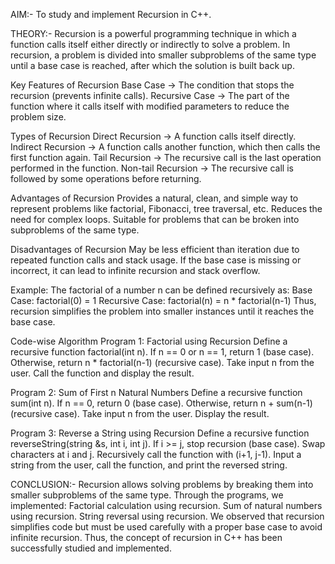 AIM:-
To study and implement Recursion in C++.

THEORY:-
Recursion is a powerful programming technique in which a function calls itself either directly or indirectly to solve a problem. In recursion, a problem is divided into smaller subproblems of the same type until a base case is reached, after which the solution is built back up.

Key Features of Recursion
Base Case → The condition that stops the recursion (prevents infinite calls).
Recursive Case → The part of the function where it calls itself with modified parameters to reduce the problem size.

Types of Recursion
Direct Recursion → A function calls itself directly.
Indirect Recursion → A function calls another function, which then calls the first function again.
Tail Recursion → The recursive call is the last operation performed in the function.
Non-tail Recursion → The recursive call is followed by some operations before returning.

Advantages of Recursion
Provides a natural, clean, and simple way to represent problems like factorial, Fibonacci, tree traversal, etc.
Reduces the need for complex loops.
Suitable for problems that can be broken into subproblems of the same type.

Disadvantages of Recursion
May be less efficient than iteration due to repeated function calls and stack usage.
If the base case is missing or incorrect, it can lead to infinite recursion and stack overflow.

Example:
The factorial of a number n can be defined recursively as:
Base Case: factorial(0) = 1
Recursive Case: factorial(n) = n * factorial(n-1)
Thus, recursion simplifies the problem into smaller instances until it reaches the base case.

Code-wise Algorithm
Program 1: Factorial using Recursion
Define a recursive function factorial(int n).
If n == 0 or n == 1, return 1 (base case).
Otherwise, return n * factorial(n-1) (recursive case).
Take input n from the user.
Call the function and display the result.

Program 2: Sum of First n Natural Numbers
Define a recursive function sum(int n).
If n == 0, return 0 (base case).
Otherwise, return n + sum(n-1) (recursive case).
Take input n from the user.
Display the result.

Program 3: Reverse a String using Recursion
Define a recursive function reverseString(string &s, int i, int j).
If i >= j, stop recursion (base case).
Swap characters at i and j.
Recursively call the function with (i+1, j-1).
Input a string from the user, call the function, and print the reversed string.

CONCLUSION:-
Recursion allows solving problems by breaking them into smaller subproblems of the same type.
Through the programs, we implemented:
Factorial calculation using recursion.
Sum of natural numbers using recursion.
String reversal using recursion.
We observed that recursion simplifies code but must be used carefully with a proper base case to avoid infinite recursion.
Thus, the concept of recursion in C++ has been successfully studied and implemented.

